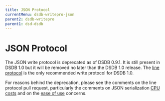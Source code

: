 ```yaml
---
title: JSON Protocol
currentMenu: dsdb-writepro-json
parent2: dsdb-writepro
parent1: dsd-dsdb
---
```


# JSON Protocol

The JSON write protocol is deprecated as of DSDB 0.9.1.
It is still present in DSDB 1.0 but it will be removed no later than the DSDB 1.0 release.
The [line protocol](/dsdb/write_protocols/line.md) is the only recommended write protocol for DSDB 1.0.

For reasons behind the deprecation, please see the comments on the line protocol pull request, particularly the comments on JSON serialization [CPU costs](https://github.com/dasudian/dsdb/pull/2696#issuecomment-106968181) and on the [ease of use](https://github.com/dsdb/dsdb/pull/2696#issuecomment-107043910) concerns.

